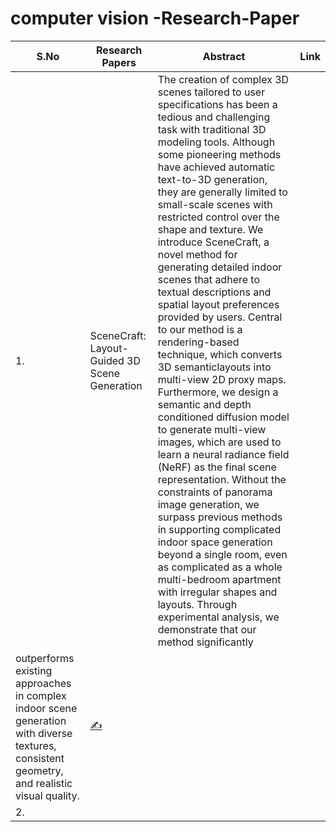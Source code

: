 # computer vision -Research-Paper


| S.No  |  Research Papers | Abstract| Link   |
|---|---|---| ---|
|1.|SceneCraft: Layout-Guided 3D Scene Generation |The creation of complex 3D scenes tailored to user specifications has been a tedious and challenging task with traditional 3D modeling tools. Although some pioneering methods have achieved automatic text-to-3D generation, they are generally limited to small-scale scenes with restricted control over the shape and texture. We introduce SceneCraft, a novel method for generating detailed indoor scenes that adhere to textual descriptions and spatial layout preferences provided by users. Central to our method is a rendering-based technique, which converts 3D semanticlayouts into multi-view 2D proxy maps. Furthermore, we design a semantic and depth conditioned diffusion model to generate multi-view images, which are used to learn a neural radiance field (NeRF) as the final scene representation. Without the constraints of panorama image generation, we surpass previous methods in supporting complicated indoor space generation beyond a single room, even as complicated as a whole multi-bedroom apartment with irregular shapes and layouts. Through experimental analysis, we demonstrate that our method significantly
outperforms existing approaches in complex indoor scene generation with diverse textures, consistent geometry, and realistic visual quality.|[✍️](https://arxiv.org/pdf/2410.09049)|
|2.

